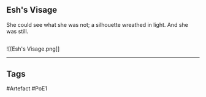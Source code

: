 ## Esh's Visage
She could see what she was not;
a silhouette wreathed in light.
And she was still.
##
![[Esh's Visage.png]]

---
## Tags
#Artefact
#PoE1